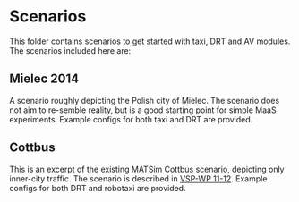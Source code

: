 # Scenarios

This folder contains scenarios to get started with taxi, DRT and AV modules. 
The scenarios included here are:

## Mielec 2014
A scenario roughly depicting the Polish city of Mielec. The scenario does not aim to re-semble reality, but is a good starting point for simple MaaS experiments. 
Example configs for both taxi and DRT are provided.

## Cottbus
This is an excerpt of the existing MATSim Cottbus scenario, depicting only inner-city traffic.
The scenario is described in [VSP-WP 11-12](https://svn.vsp.tu-berlin.de/repos/public-svn/publications/vspwp/2011/11-12/).
Example configs for both DRT and robotaxi are provided.